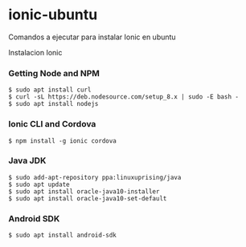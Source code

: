 # ionic-ubuntu
Comandos a ejecutar para instalar Ionic en ubuntu

Instalacion Ionic

### Getting Node and NPM
```
$ sudo apt install curl
$ curl -sL https://deb.nodesource.com/setup_8.x | sudo -E bash -
$ sudo apt install nodejs
```
### Ionic CLI and Cordova
```
$ npm install -g ionic cordova
```
### Java JDK
```
$ sudo add-apt-repository ppa:linuxuprising/java
$ sudo apt update
$ sudo apt install oracle-java10-installer
$ sudo apt install oracle-java10-set-default
```
### Android SDK
```
$ sudo apt install android-sdk
```

